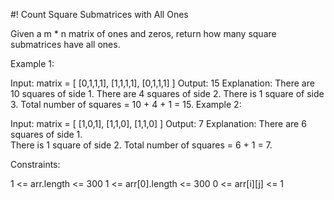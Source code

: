 #! Count Square Submatrices with All Ones

Given a m * n matrix of ones and zeros, return how many square submatrices have all ones.

 

Example 1:

Input: matrix =
[
  [0,1,1,1],
  [1,1,1,1],
  [0,1,1,1]
]
Output: 15
Explanation: 
There are 10 squares of side 1.
There are 4 squares of side 2.
There is  1 square of side 3.
Total number of squares = 10 + 4 + 1 = 15.
Example 2:

Input: matrix = 
[
  [1,0,1],
  [1,1,0],
  [1,1,0]
]
Output: 7
Explanation: 
There are 6 squares of side 1.  
There is 1 square of side 2. 
Total number of squares = 6 + 1 = 7.
 

Constraints:

1 <= arr.length <= 300
1 <= arr[0].length <= 300
0 <= arr[i][j] <= 1